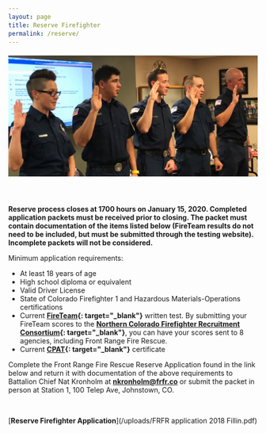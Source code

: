 ```yaml
---
layout: page
title: Reserve Firefighter
permalink: /reserve/
---
```


##### ![](/uploads/img-9994.jpg)

&nbsp;

**Reserve process closes at 1700 hours on January 15, 2020. Completed application packets must be received prior to closing. The packet must contain documentation of the items listed below (FireTeam results do not need to be included, but must be submitted through the testing website). Incomplete packets will not be considered.**

Minimum application requirements:

* At least 18 years of age
* High school diploma or equivalent
* Valid Driver License
* State of Colorado Firefighter 1 and Hazardous Materials-Operations certifications
* Current **[FireTeam](https://nationaltestingnetwork.com/publicsafetyjobs/ntn-test-firefighter.cfm){: target="_blank"}** written test. By submitting your FireTeam scores to the **[Northern Colorado Firefighter Recruitment Consortium](https://www.ncfrc.org){: target="_blank"}**, you can have your scores sent to 8 agencies, including Front Range Fire Rescue.
* Current **[CPAT](https://www.aims.edu/academics/fire-science/cpat.php){: target="_blank"}** certificate

Complete the Front Range Fire Rescue Reserve Application found in the link below and return it with documentation of the above requirements to Battalion Chief Nat Kronholm at **[nkronholm@frfr.co](mailto:nkronholm@frfr.co)**&nbsp;or submit the packet in person at Station 1, 100 Telep Ave, Johnstown, CO.

&nbsp;

[**Reserve Firefighter Application**](/uploads/FRFR application 2018 Fillin.pdf)
